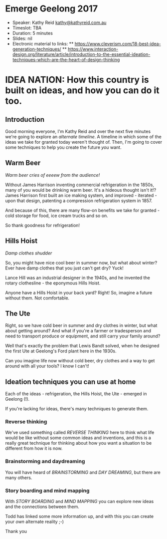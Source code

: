 # Emerge Geelong 2017

* Speaker: Kathy Reid <kathy@kathyreid.com.au>
* Timeslot: TBA
* Duration: 5 minutes
* Slides: nil
* Electronic material to links:
  ** https://www.cleverism.com/18-best-idea-generation-techniques/
  ** https://www.interaction-design.org/literature/article/introduction-to-the-essential-ideation-techniques-which-are-the-heart-of-design-thinking

# IDEA NATION: How this country is built on ideas, and how you can do it too.

## Introduction

Good morning everyone, I'm Kathy Reid and over the next five minutes we're going to explore an *alternate timeline*. A timeline in which some of the ideas we take for granted today weren't thought of. Then, I'm going to cover some techniques to help you create the future *you* want.

## Warm Beer

*Warm beer*  _cries of eeeew from the audience!_

Without James Harrison inventing commercial refrigeration in the 1850s, many of you would be drinking warm beer. It's a hideous thought isn't it!? James Harrison first built an ice making system, and improved - iterated - upon that design, patenting a compression refrigeration system in 1857.

And because of this, there are many flow-on benefits we take for granted - cold storage for food, ice cream trucks and so on.

So thank goodness for refrigeration!

## Hills Hoist

*Damp clothes* _shudder_

So, you might have nice cool beer in summer now, but what about winter? Ever have damp clothes that you just can't get dry? Yuck!

Lance Hill was an industrial designer in the 1940s, and he invented the rotary clothesline - the eponymous Hills Hoist.

Anyone have a Hills Hoist in your back yard? Right! So, imagine a future without them. Not comfortable.

## The Ute

Right, so we have cold beer in summer and dry clothes in winter, but what about getting around? And what if you're a farmer or tradesperson and need to transport produce or equipment, and still carry your family around?

Well that's exactly the problem that Lewis Bandt solved, when he designed the first Ute at Geelong's Ford plant here in the 1930s.

Can you imagine life now without cold beer, dry clothes and a way to get around with all your tools? I know I can't!

## Ideation techniques you can use at home

Each of the ideas - refrigeration, the Hills Hoist, the Ute - emerged in Geelong (!).

If you're lacking for ideas, there's many techniques to generate them.

### Reverse thinking
We've used something called *REVERSE THINKING* here to think what life would be like without some common ideas and inventions, and this is a really great technique for thinking about how you want a situation to be different from how it is now.

### Brainstorming and daydreaming
You will have heard of *BRAINSTORMING* and *DAY DREAMING*, but there are many others.

### Story boarding and mind mapping
With *STORY BOARDING* and *MIND MAPPING* you can explore new ideas and the connections between them.

Todd has linked some more information up, and with this you can create your *own* alternate reality ;-)

Thank you
